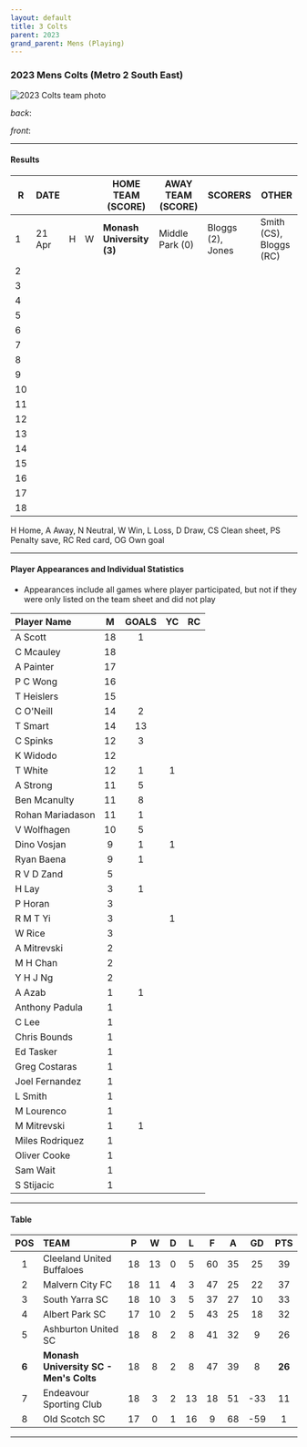 ```yaml
---
layout: default
title: 3 Colts
parent: 2023
grand_parent: Mens (Playing)
---
```


### 2023 Mens Colts (Metro 2 South East)

![2023 Colts team photo](https://photos.smugmug.com/2023/2023-Cropped-Edited/i-BmL3B86/1/b3eb3869/XL/IMG_3135-XL.jpg)

_back_: 

_front_: 

------------------------

#### Results

| R  | DATE   |   |   | HOME TEAM (SCORE)         | AWAY TEAM (SCORE) | SCORERS           | OTHER                   |
|----|--------|:-:|:-:|---------------------------|-------------------|-------------------|-------------------------|
| 1  | 21 Apr | H | W | **Monash University (3)** | Middle Park (0)   | Bloggs (2), Jones | Smith (CS), Bloggs (RC) |
| 2  |        |   |   |                           |                   |                   |                         |
| 3  |        |   |   |                           |                   |                   |                         |
| 4  |        |   |   |                           |                   |                   |                         |
| 5  |        |   |   |                           |                   |                   |                         |
| 6  |        |   |   |                           |                   |                   |                         |
| 7  |        |   |   |                           |                   |                   |                         |
| 8  |        |   |   |                           |                   |                   |                         |
| 9  |        |   |   |                           |                   |                   |                         |
| 10 |        |   |   |                           |                   |                   |                         |
| 11 |        |   |   |                           |                   |                   |                         |
| 12 |        |   |   |                           |                   |                   |                         |
| 13 |        |   |   |                           |                   |                   |                         |
| 14 |        |   |   |                           |                   |                   |                         |
| 15 |        |   |   |                           |                   |                   |                         |
| 16 |        |   |   |                           |                   |                   |                         |
| 17 |        |   |   |                           |                   |                   |                         |
| 18 |        |   |   |                           |                   |                   |                         |

H Home, A Away, N Neutral, W Win, L Loss, D Draw, CS Clean sheet, PS Penalty save, RC Red card, OG Own goal 

------------------------

#### Player Appearances and Individual Statistics

* Appearances include all games where player participated, but not if they were only listed on the team sheet and did not play

| Player Name      |  M   | GOALS  |  YC  |  RC  |
|:-----------------|:----:|:------:|:----:|:----:|
| A Scott          |  18  |   1    |      |      |
| C Mcauley        |  18  |        |      |      |
| A Painter        |  17  |        |      |      |
| P C Wong         |  16  |        |      |      |
| T Heislers       |  15  |        |      |      |
| C O'Neill        |  14  |   2    |      |      |
| T Smart          |  14  |   13   |      |      |
| C Spinks         |  12  |   3    |      |      |
| K Widodo         |  12  |        |      |      |
| T White          |  12  |   1    |  1   |      |
| A Strong         |  11  |   5    |      |      |
| Ben Mcanulty     |  11  |   8    |      |      |
| Rohan Mariadason |  11  |   1    |      |      |
| V Wolfhagen      |  10  |   5    |      |      |
| Dino Vosjan      |  9   |   1    |  1   |      |
| Ryan Baena       |  9   |   1    |      |      |
| R V D Zand       |  5   |        |      |      |
| H Lay            |  3   |   1    |      |      |
| P Horan          |  3   |        |      |      |
| R M T Yi         |  3   |        |  1   |      |
| W Rice           |  3   |        |      |      |
| A Mitrevski      |  2   |        |      |      |
| M H Chan         |  2   |        |      |      |
| Y H J Ng         |  2   |        |      |      |
| A Azab           |  1   |   1    |      |      |
| Anthony Padula   |  1   |        |      |      |
| C Lee            |  1   |        |      |      |
| Chris Bounds     |  1   |        |      |      |
| Ed Tasker        |  1   |        |      |      |
| Greg Costaras    |  1   |        |      |      |
| Joel Fernandez   |  1   |        |      |      |
| L Smith          |  1   |        |      |      |
| M Lourenco       |  1   |        |      |      |
| M Mitrevski      |  1   |   1    |      |      |
| Miles Rodriquez  |  1   |        |      |      |
| Oliver Cooke     |  1   |        |      |      |
| Sam Wait         |  1   |        |      |      |
| S Stijacic       |  1   |        |      |      |

------------------------

#### Table

|  POS  | TEAM                                   |  P  |  W  | D  |  L  |  F  |  A  |  GD  |  PTS   |
|:-----:|:---------------------------------------|:---:|:---:|:--:|:---:|:---:|:---:|:----:|:------:|
|   1   | Cleeland United Buffaloes              | 18  | 13  | 0  |  5  | 60  | 35  |  25  |   39   |
|   2   | Malvern City FC                        | 18  | 11  | 4  |  3  | 47  | 25  |  22  |   37   |
|   3   | South Yarra SC                         | 18  | 10  | 3  |  5  | 37  | 27  |  10  |   33   |
|   4   | Albert Park SC                         | 17  | 10  | 2  |  5  | 43  | 25  |  18  |   32   |
|   5   | Ashburton United SC                    | 18  |  8  | 2  |  8  | 41  | 32  |  9   |   26   |
| **6** | **Monash University SC - Men's Colts** | 18  |  8  | 2  |  8  | 47  | 39  |  8   | **26** |
|   7   | Endeavour Sporting Club                | 18  |  3  | 2  | 13  | 18  | 51  | -33  |   11   |
|   8   | Old Scotch SC                          | 17  |  0  | 1  | 16  |  9  | 68  | -59  |   1    |

------------------------
